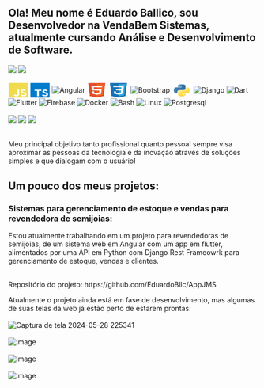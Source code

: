 <h2>
  Ola! Meu nome é Eduardo Ballico, sou Desenvolvedor na VendaBem Sistemas, atualmente cursando Análise e Desenvolvimento de Software.
</h2>

<div>
  <img height="200em" src="https://github-readme-stats.vercel.app/api?username=EduardoBllc&theme=transparent&show_icons=true&include_all_commits=true&locale=pt-br">
  <img height="200em" src="https://github-readme-stats.vercel.app/api/top-langs/?username=EduardoBllc&theme=transparent&layout=normal&locale=pt-br&card_width=600&langs_count=4">
</div>

<div style="display: inline_block"><br>
  <img align="center" alt="Javascript" height="30" width="40" src="https://raw.githubusercontent.com/devicons/devicon/master/icons/javascript/javascript-plain.svg">
  <img align="center" alt=Typecsript" height="30" width="40" src="https://raw.githubusercontent.com/devicons/devicon/master/icons/typescript/typescript-plain.svg">
  <img align="center" alt="Angular" height="30" width="40" src="https://cdn.jsdelivr.net/gh/devicons/devicon@latest/icons/angularjs/angularjs-original.svg" />
  <img align="center" alt="HTML" height="30" width="40" src="https://raw.githubusercontent.com/devicons/devicon/master/icons/html5/html5-original.svg">
  <img align="center" alt="CSS" height="30" width="40" src="https://raw.githubusercontent.com/devicons/devicon/master/icons/css3/css3-original.svg">
  <img align="center" alt="Bootstrap" height="30" width="40" src="https://cdn.jsdelivr.net/gh/devicons/devicon@latest/icons/bootstrap/bootstrap-original.svg" />
  <img align="center" alt="Python" height="30" width="40" src="https://raw.githubusercontent.com/devicons/devicon/master/icons/python/python-original.svg">
  <img align="center" alt="Django" height="30" width="40" src="https://cdn.jsdelivr.net/gh/devicons/devicon@latest/icons/django/django-plain.svg" />
  <img align="center" alt="Dart" height="30" width="40" src="https://cdn.jsdelivr.net/gh/devicons/devicon@latest/icons/dart/dart-original.svg" />
  <img align="center" alt="Flutter" height="30" width="40" src="https://cdn.jsdelivr.net/gh/devicons/devicon@latest/icons/flutter/flutter-original.svg" />
  <img align="center" alt="Firebase" height="30" width="40" src="https://cdn.jsdelivr.net/gh/devicons/devicon@latest/icons/firebase/firebase-original.svg" />
  <img align="center" alt="Docker" height="30" width="40" src="https://cdn.jsdelivr.net/gh/devicons/devicon@latest/icons/docker/docker-original.svg" />
  <img align="center" alt="Bash" height="30" width="40" src="https://cdn.jsdelivr.net/gh/devicons/devicon@latest/icons/bash/bash-plain.svg" />
  <img align="center" alt="Linux" height="30" width="40" src="https://cdn.jsdelivr.net/gh/devicons/devicon@latest/icons/linux/linux-original.svg" />
  <img align="center" alt="Postgresql" height="30" width="40" src="https://cdn.jsdelivr.net/gh/devicons/devicon@latest/icons/postgresql/postgresql-original.svg" />
</div>
<div style="display: inline_block"><br>
  <a href="https://instagram.com/du_balllico/" target="_blank"><img src="https://img.shields.io/badge/-Instagram-%23E4405F?style=for-the-badge&logo=instagram&logoColor=white" target="_blank"></a> 
  <a href = "mailto:eduardo.salvagnib@gmail.com"><img src="https://img.shields.io/badge/-Gmail-%23333?style=for-the-badge&logo=gmail&logoColor=white" target="_blank"></a>
  <a href="https://www.linkedin.com/in/eduardobllc/" target="_blank"><img src="https://img.shields.io/badge/-LinkedIn-%230077B5?style=for-the-badge&logo=linkedin&logoColor=white" target="_blank"></a> 
</div>
<br>

<p>
  Meu principal objetivo tanto profissional quanto pessoal sempre visa aproximar as pessoas da
  tecnologia e da inovação através de soluções simples e que dialogam com o usuário!
</p>
  
## Um pouco dos meus projetos:

### Sistemas para gerenciamento de estoque e vendas para revendedora de semijoias:

<p>
  Estou atualmente trabalhando em um projeto para revendedoras de semijoias, de um sistema web em Angular com um app em flutter, alimentados por uma API em Python com Django Rest Frameowrk para gerenciamento de estoque, vendas e clientes.
</p>
<br/>
Repositório do projeto: https://github.com/EduardoBllc/AppJMS

Atualmente o projeto ainda está em fase de desenvolvimento, mas algumas de suas telas da web já estão perto
de estarem prontas:
<br/><br/>
![Captura de tela 2024-05-28 225341](https://github.com/EduardoBllc/EduardoBllc/assets/77795330/5bdec1dc-c272-4d53-842a-682121453f78)
<br/><br/>
![image](https://github.com/EduardoBllc/EduardoBllc/assets/77795330/c3c19b5f-43cf-4b4f-b63e-c74b6b666511)
<br/><br/>
![image](https://github.com/EduardoBllc/EduardoBllc/assets/77795330/e4cf2c9b-dbe6-4a48-9716-fae2dae42ab4)
<br/><br/>
![image](https://github.com/EduardoBllc/EduardoBllc/assets/77795330/42151dd3-9d38-4bba-b5e3-b832c803f109)

